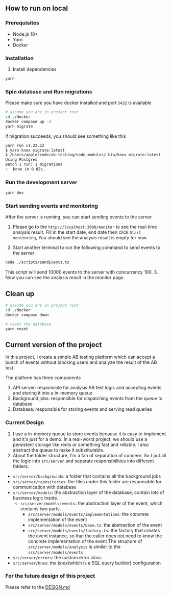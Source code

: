 ## How to run on local

### Prerequisites
- Node.js 18+
- Yarn
- Docker

### Installation

1. Install dependencies

```bash
yarn 
```

### Spin database and Run migrations
Please make sure you have docker installed and port `5432` is available
```bash
# assume you are in project root
cd ./docker
docker compose up -d
yarn migrate
```

if migration succeeds, you should see something like this
```bash
yarn run v1.22.22
$ yarn knex migrate:latest
$ /Users/apple/code/ab-testing/node_modules/.bin/knex migrate:latest
Using Postgres
Batch 1 run: 1 migrations
✨  Done in 0.82s.
```

### Run the development server

```bash
yarn dev
```

### Start sending events and monitoring
After the server is running, you can start sending events to the server.

1. Please go to the `http://localhost:3000/monitor` to see the real-time analysis result.
Fill in the start date, end date then click `Start monitoring`, You should see the analysis result is empty for now.

2. Start another terminal to run the following command to send events to the server
```bash
node ./scripts/sendEvents.ts
```

This script will send 10000 events to the server with concurrency 100.
3. Now you can see the analysis result in the monitor page.

## Clean up

```bash
# assume you are in project root
cd ./docker
docker compose down

# reset the database
yarn reset
```

## Current version of the project
In this project, I create a simple AB testing platform which can accept a bunch of events without blocking users and analyze the result of the AB test.

The platform has three components
1. API server: responsible for analysis AB test logic and accepting events and storing it into a in-memory queue
2. Background jobs: responsible for dispatching events from the queue to database
3. Database: responsible for storing events and serving read queries

### Current Design
1. I use a in-memory queue to store events because it is easy to implement and it's just for a demo. In a real-world project, we should use a persistent storage like redis or something fast and reliable. I also abstract the queue to make it substitutable.
2. About the folder structure, I'm a fan of separation of concern. So I put all the logic into `src/server` and separate responsibilities into different folders.
 - `src/server/backgrounds`: a folder that contains all the background jobs
 - `src/server/repositories`: the files under this folder are responsible for communication with database
 - `src/server/models`: the abstraction layer of the database, contain lots of business logic inside.
    - `src/server/models/events`: the abstraction layer of the event, which contains two parts
      - `src/server/models/events/implementations`: the concrete implementation of the event
      - `src/server/models/events/base.ts`: the abstraction of the event
      - `src/server/models/events/factory.ts`: the factory that creates the event instance, so that the caller does not need to know the concrete implementation of the event
    The structure of `src/server/models/analysis` is similar to the `src/server/models/events`
 - `src/server/errors`: the custom error class
 - `src/server/knex`: the knex(which is a SQL query builder) configuration


### For the future design of this project
Please refer to the [DESIGN.md](./design.md)
